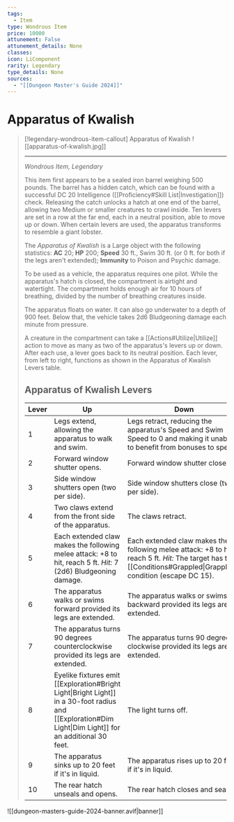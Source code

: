 ```yaml
---
tags:
  - Item
type: Wondrous Item
price: 10000
attunement: False
attunement_details: None
classes:
icon: LiComponent
rarity: Legendary
type_details: None
sources: 
  - "[[Dungeon Master's Guide 2024]]"
---
```

# Apparatus of Kwalish
>[!legendary-wondrous-item-callout] Apparatus of Kwalish
>![[apparatus-of-kwalish.jpg]]
>
>- - -
>_Wondrous Item, Legendary_
>
>This item first appears to be a sealed iron barrel weighing 500 pounds. The barrel has a hidden catch, which can be found with a successful DC 20 Intelligence ([[Proficiency#Skill List\|Investigation]]) check. Releasing the catch unlocks a hatch at one end of the barrel, allowing two Medium or smaller creatures to crawl inside. Ten levers are set in a row at the far end, each in a neutral position, able to move up or down. When certain levers are used, the apparatus transforms to resemble a giant lobster.
>
>The _Apparatus of Kwalish_ is a Large object with the following statistics: **AC** 20; **HP** 200; **Speed** 30 ft., Swim 30 ft. (or 0 ft. for both if the legs aren't extended); **Immunity** to Poison and Psychic damage.
>
>To be used as a vehicle, the apparatus requires one pilot. While the apparatus's hatch is closed, the compartment is airtight and watertight. The compartment holds enough air for 10 hours of breathing, divided by the number of breathing creatures inside.
>
>The apparatus floats on water. It can also go underwater to a depth of 900 feet. Below that, the vehicle takes 2d6 Bludgeoning damage each minute from pressure.
>
>A creature in the compartment can take a [[Actions#Utilize\|Utilize]] action to move as many as two of the apparatus's levers up or down. After each use, a lever goes back to its neutral position. Each lever, from left to right, functions as shown in the Apparatus of Kwalish Levers table.
>
>## Apparatus of Kwalish Levers
>|Lever|Up|Down|
>|---|---|---|
>|1|Legs extend, allowing the apparatus to walk and swim.|Legs retract, reducing the apparatus's Speed and Swim Speed to 0 and making it unable to benefit from bonuses to speed.|
>|2|Forward window shutter opens.|Forward window shutter closes.|
>|3|Side window shutters open (two per side).|Side window shutters close (two per side).|
>|4|Two claws extend from the front side of the apparatus.|The claws retract.|
>|5|Each extended claw makes the following melee attack: +8 to hit, reach 5 ft. _Hit:_ 7 (2d6) Bludgeoning damage.|Each extended claw makes the following melee attack: +8 to hit, reach 5 ft. _Hit:_ The target has the [[Conditions#Grappled\|Grappled]] condition (escape DC 15).|
>|6|The apparatus walks or swims forward provided its legs are extended.|The apparatus walks or swims backward provided its legs are extended.|
>|7|The apparatus turns 90 degrees counterclockwise provided its legs are extended.|The apparatus turns 90 degrees clockwise provided its legs are extended.|
>|8|Eyelike fixtures emit [[Exploration#Bright Light\|Bright Light]] in a 30-foot radius and [[Exploration#Dim Light\|Dim Light]] for an additional 30 feet.|The light turns off.|
>|9|The apparatus sinks up to 20 feet if it's in liquid.|The apparatus rises up to 20 feet if it's in liquid.|
>|10|The rear hatch unseals and opens.|The rear hatch closes and seals.|



![[dungeon-masters-guide-2024-banner.avif|banner]]